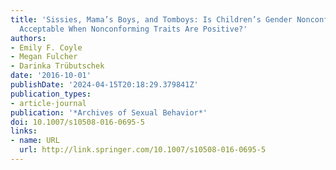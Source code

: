```yaml
---
title: 'Sissies, Mama’s Boys, and Tomboys: Is Children’s Gender Nonconformity More
  Acceptable When Nonconforming Traits Are Positive?'
authors:
- Emily F. Coyle
- Megan Fulcher
- Darinka Trübutschek
date: '2016-10-01'
publishDate: '2024-04-15T20:18:29.379841Z'
publication_types:
- article-journal
publication: '*Archives of Sexual Behavior*'
doi: 10.1007/s10508-016-0695-5
links:
- name: URL
  url: http://link.springer.com/10.1007/s10508-016-0695-5
---
```

